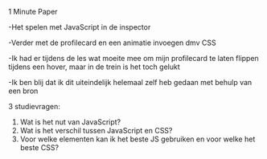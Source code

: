 1 Minute Paper

-Het spelen met JavaScript in de inspector 

-Verder met de profilecard en een animatie invoegen dmv CSS 

-Ik had er tijdens de les wat moeite mee om mijn profilecard te laten flippen tijdens een hover, maar in de trein is het toch gelukt 

-Ik ben blij dat ik dit uiteindelijk helemaal zelf heb gedaan met behulp van een bron

3 studievragen:

1. Wat is het nut van JavaScript?
2. Wat is het verschil tussen JavaScript en CSS?
3. Voor welke elementen kan ik het beste JS gebruiken en voor welke het beste CSS?